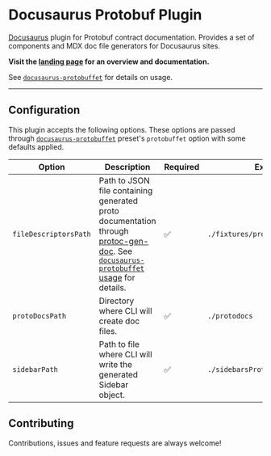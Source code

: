 # Docusaurus Protobuf Plugin

[Docusaurus](https://docusaurus.io/) plugin for Protobuf contract documentation. Provides a set of components and MDX doc file generators for Docusaurus sites.

**Visit the [landing page](https://anthonybobsin.github.io/docusaurus-protobuffet/) for an overview and documentation.**

See [`docusaurus-protobuffet`](https://github.com/AnthonyBobsin/docusaurus-protobuffet/tree/master/packages/docusaurus-protobuffet#usage) for details on usage.

---

## Configuration

This plugin accepts the following options. These options are passed through [`docusaurus-protobuffet`](https://github.com/AnthonyBobsin/docusaurus-protobuffet/tree/master/packages/docusaurus-protobuffet#configuration) preset's `protobuffet` option with some defaults applied.

| Option | Description | Required | Example |
| --- | --- | --- | --- |
| `fileDescriptorsPath` | Path to JSON file containing generated proto documentation through [protoc-gen-doc](https://github.com/pseudomuto/protoc-gen-doc). See [`docusaurus-protobuffet` usage](https://github.com/AnthonyBobsin/docusaurus-protobuffet/tree/master/packages/docusaurus-protobuffet#generating-the-filedescriptorspath-file) for details. | ✅ | `./fixtures/proto_workspace.json` |
| `protoDocsPath` | Directory where CLI will create doc files. | ✅ | `./protodocs` |
| `sidebarPath` | Path to file where CLI will write the generated Sidebar object. | ✅ | `./sidebarsProtodocs.js` |

## Contributing

Contributions, issues and feature requests are always welcome!
